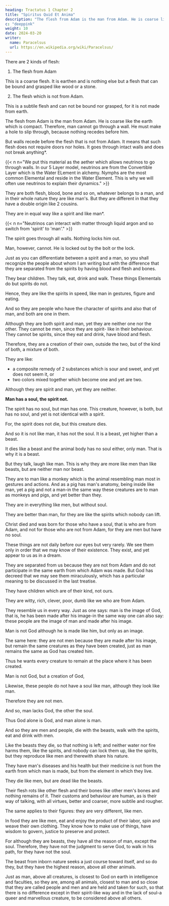 ```yaml
---
heading: Tractatus 1 Chapter 2
title: "Spiritus Quid Et Anima"
description: "The flesh from Adam is the man from Adam. He is coarse like the earth which is compact. Therefore, man cannot go through a wall. He must make a hole to slip through, because nothing recedes before him."
c: "deeppink"
weight: 10
date: 2024-03-20
writer:
  name: Paracelsus
  url: https://en.wikipedia.org/wiki/Paracelsus/
---
```



<!-- SPIRITUS QUID ET ANIMA; ITEM SPIRITUS HORUM CARO EST ET CARO SPIRITUS; EXEMPLUM RESURRECTIONIS. -->

There are 2 kinds of flesh:

1. The flesh from Adam 

This is a coarse flesh. It is earthen and is nothing else but a flesh that can be bound and grasped like wood or a stone. 

2. The flesh which is not from Adam. 

This is a subtile flesh and can not be bound nor grasped, for it is not made from earth. 

The flesh from Adam is the man from Adam. He is coarse like the earth which is compact. Therefore, man cannot go through a wall. He must make a hole to slip through, because nothing recedes before him. 

But walls recede before the flesh that is not from Adam. It means that such flesh does not require doors nor holes. It goes through intact walls and does not break anything*.

{{< n n="We put this material as the aether which allows neutrinos to go through walls. In our 5 Layer model, neutrinos are from the Convertible Layer which is the Water ELement in alchemy. Nymphs are the most common Elemental and reside in the Water Element. This is why we will often use neutrinos to explain their dynamics." >}}


They are both flesh, blood, bone and so on, whatever belongs to a man, and in their whole nature they are like man's. But they are different in that they have a double origin like 2 cousins. 

They are in equal way like a spirit and like man*.

{{< n n="Neutrinos can interact with matter through liquid argon and so switch from 'spirit' to 'man'." >}}


The spirit goes through all walls. Nothing locks him out.

Man, however, cannot. He is locked out by the bolt or the lock. 

Just as you can differentiate between a spirit and a man, so you shall recognize the people about whom I am writing but with the difference that they are separated from the spirits by having blood and flesh and bones. 

They bear children. They talk, eat, drink and walk. These things Elementals do but spirits do not. 

Hence, they are like the spirits in speed, like man in gestures, figure and eating. 

And so they are people who have the character of spirits and also that of man, and both are one in them.

Although they are both spirit and man, yet they are neither one nor the other. They cannot be men, since they are spirit- like in their behaviour. They cannot be spirits, since they eat and drink, have blood and flesh. 

Therefore, they are a creation of their own, outside the two, but of the kind of both, a mixture of both.

They are like:
- a composite remedy of 2 substances which is sour and sweet, and yet does not seem it, or
- two colors mixed together which become one and yet are two. 

Although they are spirit and man, yet they are neither. 

**Man has a soul, the spirit not.** 

The spirit has no soul, but man has one. This creature, however, is both, but has no soul, and yet is not identical with a spirit. 

For, the spirit does not die, but this creature dies. 

And so it is not like man, it has not the soul. It is a beast, yet higher than a beast. 

It dies like a beast and the animal body has no soul either, only man. That is why it is a beast. 

But they talk, laugh like man. This is why they are more like men than like beasts, but are neither man nor beast. 

They are to man like a monkey which is the animal resembling man most in gestures and actions. And as a pig has man's anatomy, being inside like man, yet a pig and not a man-in the same way these creatures are to man as monkeys and pigs, and yet better than they. 

They are in everything like men, but without soul.

They are better than man, for they are like the spirits which nobody can lift. 

Christ died and was born for those who have a soul, that is who are from Adam, and not for those who are not from Adam, for they are men but have no soul. 

<!-- So much can be gathered from the Scriptures about them that they must be admitted to be men; but as far as the soul is concerned there is no knowledge of their having one. -->

<!-- Nobody should wonder that there are such creatures. For God is miraculous in his works which he often lets appear miraculously. For  -->

These things are not daily before our eyes but very rarely. We see them only in order that we may know of their existence. They exist, and yet appear to us as in a dream. 

<!-- The great wisdom of God cannot be fathomed, nor can his great miraculous works be fathomed, not more than is needed to recognize our creator in his miraculous deeds. Now, -->

They are separated from us because they are not from Adam and do not participate in the same earth from which Adam was made. But God has decreed that we may see them miraculously, which has a particular meaning to be discussed  in the last treatise.

They have children which are of their kind, not ours. 

They are witty, rich, clever, poor, dumb like we who are from Adam. 

They resemble us in every way. Just as one says: man is the image of God, that is, he has been made after his image-in the same way one can also say: these people are the image of man and made after his image. 

Man is not God although he is made like him, but only as an image. 

The same here: they are not men because they are made after his image, but remain the same creatures as they have been created, just as man remains the same as God has created him. 

Thus he wants every creature to remain at the place where it has been created. 

Man is not God, but a creation of God, 

Likewise, these people do not have a soul like man, although they look like man.

<!-- Thus man lacks that he is not God. And the wild people lack the soul.  -->

Therefore they are not men. 

And so, man lacks God, the other the soul.

Thus God alone is God, and man alone is man.

And so they are men and people, die with the beasts, walk with the spirits, eat and drink with men. 

Like the beasts they die, so that nothing is left; and neither water nor fire harms them, like the spirits, and nobody can lock them up, like the spirits, but they reproduce like men and therewith share his nature. 

They have man's diseases and his health but their medicine is not from the earth from which man is made, but from the element in which they live.

They die like men, but are dead like the beasts. 

Their flesh rots like other flesh and their bones like other men's bones and nothing remains of it. Their customs and behaviour are human, as is their way of talking, with all virtues, better and coarser, more subtile and rougher. 

The same applies to their figures: they are very different, like men. 

In food they are like men, eat and enjoy the product of their labor, spin and weave their own clothing. They know how to make use of things, have wisdom to govern, justice to preserve and protect. 

For although they are beasts, they have all the reason of man, except the soul. Therefore, they have not the judgment to serve God, to walk in his path, for they have not the soul. 

The beast from inborn nature seeks a just course toward itself, and so do they, but they have the highest reason, above all other animals. 

Just as man, above all creatures, is closest to God on earth in intelligence and faculties, so they are, among all animals, closest to man and so close that they are called people and men and are held and taken for such, so that there is no difference except in their spirit-like way and in the lack of soul-a queer and marvellous creature, to be considered above all others.
